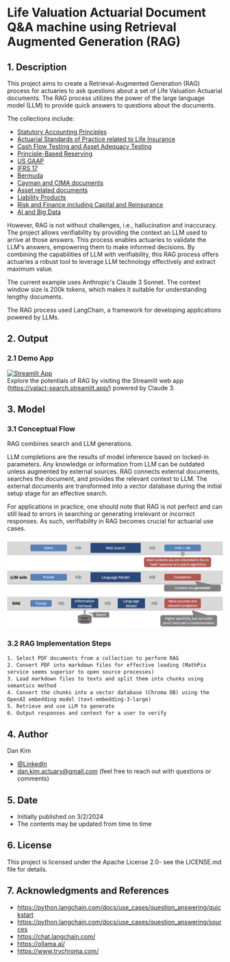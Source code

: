 # Life Valuation Actuarial Document Q&A machine using Retrieval Augmented Generation (RAG)
## 1. Description
This project aims to create a Retrieval-Augmented Generation (RAG) process for actuaries to ask questions about a set of Life Valuation Actuarial documents. The RAG process utilizes the power of the large language model (LLM) to provide quick answers to questions about the documents.

The collections include:
- [Statutory Accounting Principles](./data/pdf/SAP)
- [Actuarial Standards of Practice related to Life Insurance](./data/pdf/ASOP_life)
- [Cash Flow Testing and Asset Adequacy Testing](./data/pdf/CFT)
- [Principle-Based Reserving](./data/pdf/PBR)
- [US GAAP](./data/pdf/GAAP)
- [IFRS 17](./data/pdf/IFRS17)
- [Bermuda](./data/pdf/Bermuda)
- [Cayman and CIMA documents](./data/pdf/Cayman/)
- [Asset related documents](./data/pdf/Asset)
- [Liability Products](./data/pdf/Product)
- [Risk and Finance including Capital and Reinsurance](./data/pdf/RiskFinance)
- [AI and Big Data](./data/pdf/AI_BigData)

However, RAG is not without challenges, i.e., hallucination and inaccuracy. The project allows verifiability by providing the context an LLM used to arrive at those answers. This process enables actuaries to validate the LLM's answers, empowering them to make informed decisions. By combining the capabilities of LLM with verifiability, this RAG process offers actuaries a robust tool to leverage LLM technology effectively and extract maximum value.

The current example uses Anthropic's Claude 3 Sonnet. The context window size is 200k tokens, which makes it suitable for understanding lengthy documents.

The RAG process used LangChain, a framework for developing applications powered by LLMs.

## 2. Output
### 2.1 Demo App
[![Streamlit App](https://static.streamlit.io/badges/streamlit_badge_black_white.svg)](https://valact-search.streamlit.app/)  
Explore the potentials of RAG by visiting the Streamlit web app (https://valact-search.streamlit.app/) powered by Claude 3.

## 3. Model
### 3.1 Conceptual Flow
RAG combines search and LLM generations.  

LLM completions are the results of model inference based on locked-in parameters. Any knowledge or information from LLM can be outdated unless augmented by external sources. RAG connects external documents, searches the document, and provides the relevant context to LLM. The external documents are transformed into a vector database during the initial setup stage for an effective search.  

For applications in practice, one should note that RAG is not perfect and can still lead to errors in searching or generating irrelevant or incorrect responses. As such, verifiability in RAG becomes crucial for actuarial use cases.

![RAG concept](./images/RAG_concept.png)

### 3.2 RAG Implementation Steps
    1. Select PDF documents from a collection to perform RAG 
    2. Convert PDF into markdown files for effective loading (MathPix service seems superior to open source processes)
    3. Load markdown files to texts and split them into chunks using semantics method
    4. Convert the chunks into a vector database (Chroma DB) using the OpenAI embedding model (text-embedding-3-large)
    5. Retrieve and use LLM to generate
    6. Output responses and context for a user to verify

## 4. Author
Dan Kim 

- [@LinkedIn](https://www.linkedin.com/in/dan-kim-4aaa4b36/)
- dan.kim.actuary@gmail.com (feel free to reach out with questions or comments)

## 5. Date
- Initially published on 3/2/2024
- The contents may be updated from time to time
  
## 6. License
This project is licensed under the Apache License 2.0- see the LICENSE.md file for details.

## 7. Acknowledgments and References
- https://python.langchain.com/docs/use_cases/question_answering/quickstart
- https://python.langchain.com/docs/use_cases/question_answering/sources
- https://chat.langchain.com/
- https://ollama.ai/
- https://www.trychroma.com/
